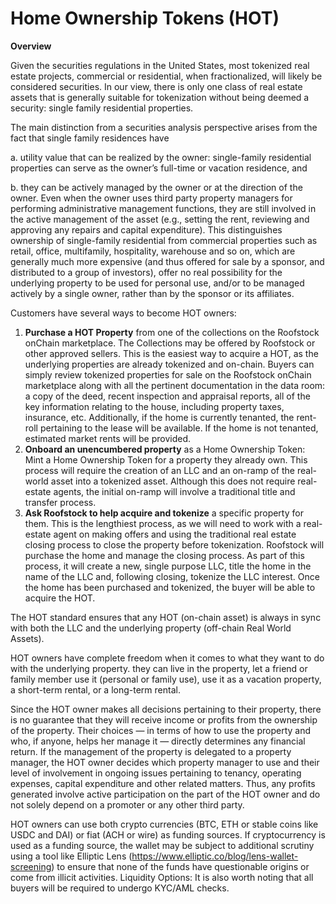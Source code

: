 # Home Ownership Tokens (HOT)

**Overview**&#x20;

Given the securities regulations in the United States, most tokenized real estate projects, commercial or residential, when fractionalized, will likely be considered securities. In our view, there is only one class of real estate assets that is generally suitable for tokenization without being deemed a security: single family residential properties.  &#x20;

The main distinction from a securities analysis perspective arises from the fact that single family residences have&#x20;

a. utility value that can be realized by the owner: single-family residential properties can serve as the owner’s full-time or vacation residence, and&#x20;

b. they can be actively managed by the owner or at the direction of the owner. Even when the owner uses third party property managers for performing administrative management functions, they are still involved in the active management of the asset (e.g., setting the rent, reviewing and approving any repairs and capital expenditure). This distinguishes ownership of single-family residential from commercial properties such as retail, office, multifamily, hospitality, warehouse and so on, which are generally much more expensive (and thus offered for sale by a sponsor, and distributed to a group of investors), offer no real possibility for the underlying property to be used for personal use, and/or to be managed actively by a single owner, rather than by the sponsor or its affiliates.&#x20;

Customers have several ways to become HOT owners: &#x20;

1. **Purchase a HOT Property** from one of the collections on the Roofstock onChain marketplace. The Collections may be offered by Roofstock or other approved sellers. This is the easiest way to acquire a HOT, as the underlying properties are already tokenized and on-chain. Buyers can simply review tokenized properties for sale on the Roofstock onChain marketplace along with all the pertinent documentation in the data room: a copy of the deed, recent inspection and appraisal reports, all of the key information relating to the house, including property taxes, insurance, etc. Additionally, if the home is currently tenanted, the rent-roll pertaining to the lease will be available. If the home is not tenanted, estimated market rents will be provided. &#x20;
2. **Onboard an unencumbered property** as a Home Ownership Token: Mint a Home Ownership Token for a property they already own. This process will require the creation of an LLC and an on-ramp of the real-world asset into a tokenized asset. Although this does not require real-estate agents, the initial on-ramp will involve a traditional title and transfer process.&#x20;
3. **Ask Roofstock to help acquire and tokenize** a specific property for them. This is the lengthiest process, as we will need to work with a real-estate agent on making offers and using the traditional real estate closing process to close the property before tokenization. Roofstock will purchase the home and manage the closing process. As part of this process, it will create a new, single purpose LLC, title the home in the name of the LLC and, following closing, tokenize the LLC interest. Once the home has been purchased and tokenized, the buyer will be able to acquire the HOT.&#x20;

The HOT standard ensures that any HOT (on-chain asset) is always in sync with both the LLC and the underlying property (off-chain Real World Assets).&#x20;

HOT owners have complete freedom when it comes to what they want to do with the underlying property.  they can live in the property, let a friend or family member use it (personal or family use), use it as a vacation property, a short-term rental, or a long-term rental.

Since the HOT owner makes all decisions pertaining to their property, there is no guarantee that they will receive income or profits from the ownership of the property. Their choices — in terms of how to use the property and who, if anyone, helps her manage it — directly determines any financial return. If the management of the property is delegated to a property manager, the HOT owner decides which property manager to use and their level of involvement in ongoing issues pertaining to tenancy, operating expenses, capital expenditure and other related matters. Thus, any profits generated involve active participation on the part of the HOT owner and do not solely depend on a promoter or any other third party.&#x20;

HOT owners can use both crypto currencies (BTC, ETH or stable coins like USDC and DAI) or fiat (ACH or wire) as funding sources. If cryptocurrency is used as a funding source, the wallet may be subject to additional scrutiny using a tool like Elliptic Lens (https://www.elliptic.co/blog/lens-wallet-screening) to ensure that none of the funds have questionable origins or come from illicit activities. Liquidity Options: It is also worth noting that all buyers will be required to undergo KYC/AML checks. &#x20;

